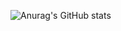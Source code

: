 ![Anurag's GitHub stats](https://github-readme-stats.vercel.app/api?username=johnnydappz&show_icons=true&theme=radical)

<div data-iframe-width="150" data-iframe-height="270" data-share-badge-id="3653f6d1-0f11-4400-bd9c-e0b46bdb8d06" data-share-badge-host="https://www.credly.com"></div><script type="text/javascript" async src="//cdn.credly.com/assets/utilities/embed.js"></script>

